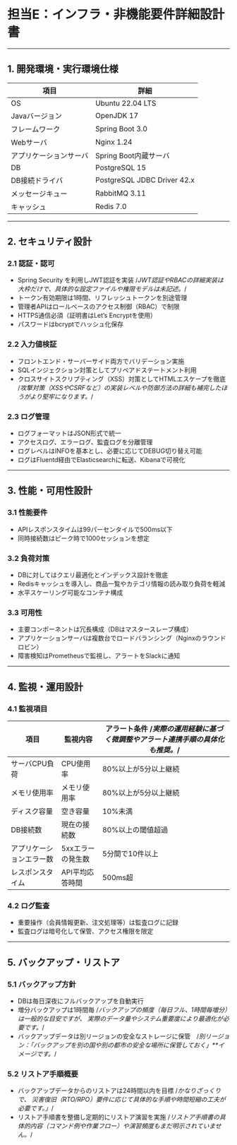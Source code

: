 
# 担当E：インフラ・非機能要件詳細設計書

---

## 1. 開発環境・実行環境仕様

| 項目               | 詳細                           |
|------------------|------------------------------|
| OS               | Ubuntu 22.04 LTS              |
| Javaバージョン     | OpenJDK 17                   |
| フレームワーク      | Spring Boot 3.0              |
| Webサーバ          | Nginx 1.24                   |
| アプリケーションサーバ | Spring Boot内蔵サーバ           |
| DB               | PostgreSQL 15                 |
| DB接続ドライバ      | PostgreSQL JDBC Driver 42.x   |
| メッセージキュー     | RabbitMQ 3.11                 |
| キャッシュ          | Redis 7.0                    |              |

---

## 2. セキュリティ設計

### 2.1 認証・認可

- Spring Security を利用しJWT認証を実装  /*JWT認証やRBACの詳細実装は大枠だけで、具体的な設定ファイルや権限モデルは未記述。*/
- トークン有効期限は1時間、リフレッシュトークンを別途管理  
- 管理者APIはロールベースのアクセス制御（RBAC）で制限  
- HTTPS通信必須（証明書はLet’s Encryptを使用）  
- パスワードはbcryptでハッシュ化保存

### 2.2 入力値検証

- フロントエンド・サーバーサイド両方でバリデーション実施  
- SQLインジェクション対策としてプリペアドステートメント利用  
- クロスサイトスクリプティング（XSS）対策としてHTMLエスケープを徹底 /*攻撃対策（XSSやCSRFなど）の実装レベルや防御方法の詳細も補完したほうがより堅牢になります。*/

### 2.3 ログ管理

- ログフォーマットはJSON形式で統一  
- アクセスログ、エラーログ、監査ログを分離管理  
- ログレベルはINFOを基本とし、必要に応じてDEBUG切り替え可能  
- ログはFluentd経由でElasticsearchに転送、Kibanaで可視化

---

## 3. 性能・可用性設計

### 3.1 性能要件

- APIレスポンスタイムは99パーセンタイルで500ms以下  
- 同時接続数はピーク時で1000セッションを想定

### 3.2 負荷対策

- DBに対してはクエリ最適化とインデックス設計を徹底  
- Redisキャッシュを導入し、商品一覧やカテゴリ情報の読み取り負荷を軽減  
- 水平スケーリング可能なコンテナ構成

### 3.3 可用性

- 主要コンポーネントは冗長構成（DBはマスタースレーブ構成）  
- アプリケーションサーバは複数台でロードバランシング（Nginxのラウンドロビン）  
- 障害検知はPrometheusで監視し、アラートをSlackに通知

---

## 4. 監視・運用設計

### 4.1 監視項目

| 項目               | 監視内容                          | アラート条件    /*実際の運用経験に基づく微調整やアラート連携手順の具体化も推奨。*/                    |
|------------------|-------------------------------|-------------------------------|
| サーバCPU負荷      | CPU使用率                      | 80%以上が5分以上継続             | /*CPUやメモリの80%閾値などは一般的ですが、負荷特性に応じて調整が必要。*/
| メモリ使用率        | メモリ使用率                   | 80%以上が5分以上継続             |
| ディスク容量        | 空き容量                       | 10%未満                        |
| DB接続数           | 現在の接続数                   | 80%以上の閾値超過               |
| アプリケーションエラー数 | 5xxエラーの発生数              | 5分間で10件以上                  |
| レスポンスタイム    | API平均応答時間                | 500ms超                        |

### 4.2 ログ監査

- 重要操作（会員情報更新、注文処理等）は監査ログに記録  
- 監査ログは暗号化して保管、アクセス権限を限定

---

## 5. バックアップ・リストア

### 5.1 バックアップ方針

- DBは毎日深夜にフルバックアップを自動実行 
- 増分バックアップは1時間毎 /*バックアップの頻度（毎日フル、1時間毎増分）は一般的な目安ですが、
実際のデータ量やシステム重要度により最適化が必要です。*/ 
- バックアップデータは別リージョンの安全なストレージに保管　/*別リージョン：「バックアップを別の国や別の都市の安全な場所に保管しておく」**イメージです。*/

### 5.2 リストア手順概要

- バックアップデータからのリストアは24時間以内を目標  /*かなりざっくりで、
災害復旧（RTO/RPO）要件に応じて具体的な手順や時間短縮の工夫が必要です。」*/
- リストア手順書を整備し定期的にリストア演習を実施 /*リストア手順書の具体的内容（コマンド例や作業フロー）や演習頻度もまだ明示されていません。*/